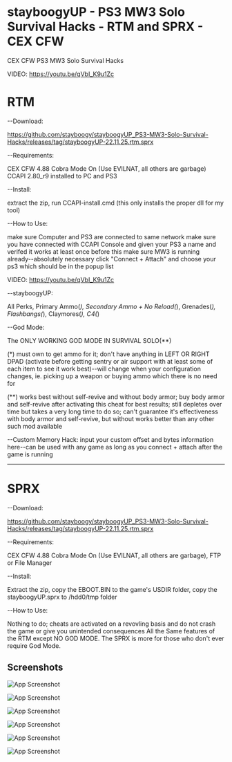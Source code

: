 # stayboogyUP - PS3 MW3 Solo Survival Hacks - RTM and SPRX - CEX CFW

CEX CFW PS3 MW3 Solo Survival Hacks 

VIDEO:  https://youtu.be/qVbI_K9u1Zc

# RTM

--Download:  

https://github.com/stayboogy/stayboogyUP_PS3-MW3-Solo-Survival-Hacks/releases/tag/stayboogyUP-22.11.25.rtm.sprx

--Requirements: 

CEX CFW 4.88 Cobra Mode On (Use EVILNAT, all others are garbage) CCAPI 2.80_r9 installed to PC and PS3

--Install:  

extract the zip, run CCAPI-install.cmd (this only installs the proper dll for my tool)

--How to Use:  

make sure Computer and PS3 are connected to same network
make sure you have connected with CCAPI Console and given your PS3 a name and verifed it works at least once before this
make sure MW3 is running already--absolutely necessary
click "Connect + Attach" and choose your ps3 which should be in the popup list
               
VIDEO:  https://youtu.be/qVbI_K9u1Zc
               
--stayboogyUP:  

All Perks, Primary Ammo(*), Secondary Ammo + No Reload(*), Grenades(*), Flashbangs(*), Claymores(*), C4(*)

--God Mode:  

The ONLY WORKING GOD MODE IN SURVIVAL SOLO(**)

(*) must own to get ammo for it; don't have anything in LEFT OR RIGHT DPAD (activate before getting sentry or air support with at least some of each item to see it work best)--will change when your configuration changes, ie. picking up a weapon or buying ammo which there is no need for

(**) works best without self-revive and without body armor; buy body armor and self-revive after activating this cheat for best results;
still depletes over time but takes a very long time to do so; can't guarantee it's effectiveness with body armor and self-revive, but without works better than any other such mod available

--Custom Memory Hack:  input your custom offset and bytes information here--can be used with any game as long as you connect + attach after the game is running

-------------------------------------------------------------------------------------------------------------------------------------

# SPRX

--Download:  

https://github.com/stayboogy/stayboogyUP_PS3-MW3-Solo-Survival-Hacks/releases/tag/stayboogyUP-22.11.25.rtm.sprx

--Requirements: 

CEX CFW 4.88 Cobra Mode On (Use EVILNAT, all others are garbage), FTP or File Manager

--Install:  

Extract the zip, copy the EBOOT.BIN to the game's USDIR folder, copy the stayboogyUP.sprx to /hdd0/tmp folder

--How to Use:  

Nothing to do; cheats are activated on a revovling basis and do not crash the game or give you unintended consequences
All the Same features of the RTM except NO GOD MODE.  The SPRX is more for those who don't ever require God Mode.
## Screenshots

![App Screenshot](https://github.com/stayboogy/stayboogyUP_PS3-MW3-Solo-Survival-Hacks/blob/main/stayboogyUP-RTM/screenshots/RTM1.png)

![App Screenshot](https://github.com/stayboogy/stayboogyUP_PS3-MW3-Solo-Survival-Hacks/blob/main/stayboogyUP-RTM/screenshots/RTM2.png)

![App Screenshot](https://github.com/stayboogy/stayboogyUP_PS3-MW3-Solo-Survival-Hacks/blob/main/stayboogyUP-RTM/screenshots/RTM3.png)

![App Screenshot](https://github.com/stayboogy/stayboogyUP_PS3-MW3-Solo-Survival-Hacks/blob/main/stayboogyUP-RTM/screenshots/RTM4.png)

![App Screenshot](https://github.com/stayboogy/stayboogyUP_PS3-MW3-Solo-Survival-Hacks/blob/main/stayboogyUP-RTM/screenshots/RTM5.png)

![App Screenshot](https://github.com/stayboogy/stayboogyUP_PS3-MW3-Solo-Survival-Hacks/blob/main/stayboogyUP-RTM/screenshots/RTM6.png)



